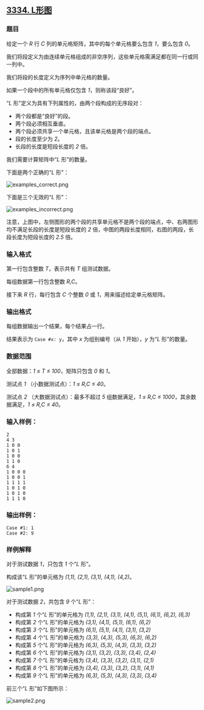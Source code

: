 ## [3334. L形图](https://www.acwing.com/problem/content/3337/)

### 题目

给定一个 *R* 行 *C* 列的单元格矩阵，其中的每个单元格要么包含 *1*，要么包含 *0*。

我们将段定义为由连续单元格组成的非空序列，这些单元格需满足都在同一行或同一列中。

我们将段的长度定义为序列中单元格的数量。

如果一个段中的所有单元格仅包含 *1*，则称该段“良好”。

“*L* 形”定义为具有下列属性的，由两个段构成的无序段对：

- 两个段都是“良好”的段。
- 两个段必须相互垂直。
- 两个段必须共享一个单元格，且该单元格是两个段的端点。
- 段的长度至少为 *2*。
- 长段的长度是短段长度的 *2* 倍。

我们需要计算矩阵中“*L* 形”的数量。

下面是两个正确的“*L* 形”：

 ![examples_correct.png](https://cdn.acwing.com/media/article/image/2021/04/02/19_604c0ea893-examples_correct.png)

下面是三个无效的“*L* 形”：

 ![examples_incorrect.png](https://cdn.acwing.com/media/article/image/2021/04/02/19_8229cb8393-examples_incorrect.png)

注意，上图中，左侧图形的两个段的共享单元格不是两个段的端点，中、右两图形均不满足长段的长度是短段长度的 *2* 倍，中图的两段长度相同，右图的两段，长段长度为短段长度的 *2.5* 倍。

### 输入格式

第一行包含整数 *T*，表示共有 *T* 组测试数据。

每组数据第一行包含整数 *R,C*。

接下来 *R* 行，每行包含 *C* 个整数 *0* 或 *1*，用来描述给定单元格矩阵。

### 输出格式

每组数据输出一个结果，每个结果占一行。

结果表示为 `Case #x: y`，其中 *x* 为组别编号（从 *1* 开始），*y* 为“*L* 形”的数量。

### 数据范围

全部数据：*1 ≤ T ≤ 100*，矩阵只包含 *0* 和 *1*。

测试点 *1* （小数据测试点）：*1 ≤ R,C ≤ 40*。

测试点 *2* （大数据测试点）：最多不超过 *5* 组数据满足，*1 ≤ R,C ≤ 1000*，其余数据满足，*1 ≤ R,C ≤ 40*。

### 输入样例：

```
2
4 3
1 0 0
1 0 1
1 0 0
1 1 0
6 4
1 0 0 0
1 0 0 1
1 1 1 1
1 0 1 0
1 0 1 0
1 1 1 0
```

### 输出样例：

```
Case #1: 1
Case #2: 9
```

### 样例解释

对于测试数据 *1*，只包含 *1* 个“*L* 形”。

构成该“*L* 形”的单元格为 *(1,1), (2,1), (3,1), (4,1), (4,2)*。

 ![sample1.png](https://cdn.acwing.com/media/article/image/2021/04/02/19_0274d16593-sample1.png)

对于测试数据 *2*，共包含 *9* 个“*L* 形”：

- 构成第 *1* 个“*L* 形”的单元格为 *(1,1), (2,1), (3,1), (4,1), (5,1), (6,1), (6,2), (6,3)*
- 构成第 *2* 个“*L* 形”的单元格为 *(3,1), (4,1), (5,1), (6,1), (6,2)*
- 构成第 *3* 个“*L* 形”的单元格为 *(6,1), (5,1), (4,1), (3,1), (3,2)*
- 构成第 *4* 个“*L* 形”的单元格为 *(3,3), (4,3), (5,3), (6,3), (6,2)*
- 构成第 *5* 个“*L* 形”的单元格为 *(6,3), (5,3), (4,3), (3,3), (3,2)*
- 构成第 *6* 个“*L* 形”的单元格为 *(3,1), (3,2), (3,3), (3,4), (2,4)*
- 构成第 *7* 个“*L* 形”的单元格为 *(3,4), (3,3), (3,2), (3,1), (2,1)*
- 构成第 *8* 个“*L* 形”的单元格为 *(3,4), (3,3), (3,2), (3,1), (4,1)*
- 构成第 *9* 个“*L* 形”的单元格为 *(6,3), (5,3), (4,3), (3,3), (3,4)*

前三个“*L* 形”如下图所示：

 ![sample2.png](https://cdn.acwing.com/media/article/image/2021/04/02/19_9ad3130893-sample2.png)
